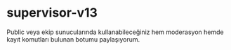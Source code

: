 # supervisor-v13
Public veya ekip sunucularında kullanabileceğiniz hem moderasyon hemde kayıt komutları bulunan botumu paylaşıyorum.
